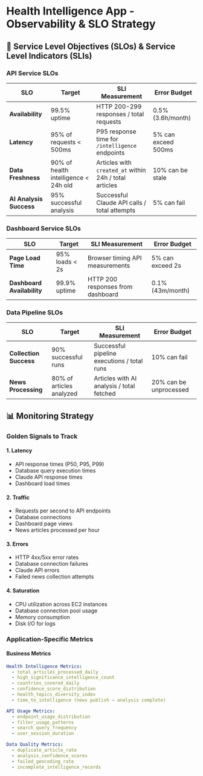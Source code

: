 # Health Intelligence App - Observability & SLO Strategy

## 🎯 Service Level Objectives (SLOs) & Service Level Indicators (SLIs)

### **API Service SLOs**
| SLO | Target | SLI Measurement | Error Budget |
|-----|--------|-----------------|--------------|
| **Availability** | 99.5% uptime | HTTP 200-299 responses / total requests | 0.5% (3.6h/month) |
| **Latency** | 95% of requests < 500ms | P95 response time for `/intelligence` endpoints | 5% can exceed 500ms |
| **Data Freshness** | 90% of health intelligence < 24h old | Articles with `created_at` within 24h / total articles | 10% can be stale |
| **AI Analysis Success** | 95% successful analysis | Successful Claude API calls / total attempts | 5% can fail |

### **Dashboard Service SLOs**
| SLO | Target | SLI Measurement | Error Budget |
|-----|--------|-----------------|--------------|
| **Page Load Time** | 95% loads < 2s | Browser timing API measurements | 5% can exceed 2s |
| **Dashboard Availability** | 99.9% uptime | HTTP 200 responses from dashboard | 0.1% (43m/month) |

### **Data Pipeline SLOs**
| SLO | Target | SLI Measurement | Error Budget |
|-----|--------|-----------------|--------------|
| **Collection Success** | 90% successful runs | Successful pipeline executions / total runs | 10% can fail |
| **News Processing** | 80% of articles analyzed | Articles with AI analysis / total fetched | 20% can be unprocessed |

## 📊 Monitoring Strategy

### **Golden Signals to Track**

#### 1. **Latency**
- API response times (P50, P95, P99)
- Database query execution times
- Claude API response times
- Dashboard load times

#### 2. **Traffic**
- Requests per second to API endpoints
- Database connections
- Dashboard page views
- News articles processed per hour

#### 3. **Errors**
- HTTP 4xx/5xx error rates
- Database connection failures
- Claude API errors
- Failed news collection attempts

#### 4. **Saturation**
- CPU utilization across EC2 instances
- Database connection pool usage
- Memory consumption
- Disk I/O for logs

### **Application-Specific Metrics**

#### **Business Metrics**
```yaml
Health Intelligence Metrics:
  - total_articles_processed_daily
  - high_significance_intelligence_count
  - countries_covered_daily
  - confidence_score_distribution
  - health_topics_diversity_index
  - time_to_intelligence (news publish → analysis complete)

API Usage Metrics:
  - endpoint_usage_distribution
  - filter_usage_patterns
  - search_query_frequency
  - user_session_duration

Data Quality Metrics:
  - duplicate_article_rate
  - analysis_confidence_scores
  - failed_geocoding_rate
  - incomplete_intelligence_records
```

